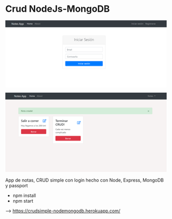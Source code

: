 # Crud NodeJs-MongoDB

![](./screenshot.PNG)

![](./screenshot2.PNG)


App de notas, CRUD simple con login hecho con Node, Express, MongoDB y passport

- npm install
- npm start

--> https://crudsimple-nodemongodb.herokuapp.com/